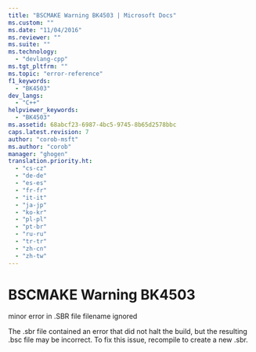```yaml
---
title: "BSCMAKE Warning BK4503 | Microsoft Docs"
ms.custom: ""
ms.date: "11/04/2016"
ms.reviewer: ""
ms.suite: ""
ms.technology: 
  - "devlang-cpp"
ms.tgt_pltfrm: ""
ms.topic: "error-reference"
f1_keywords: 
  - "BK4503"
dev_langs: 
  - "C++"
helpviewer_keywords: 
  - "BK4503"
ms.assetid: 68abcf23-6987-4bc5-9745-8b65d2578bbc
caps.latest.revision: 7
author: "corob-msft"
ms.author: "corob"
manager: "ghogen"
translation.priority.ht: 
  - "cs-cz"
  - "de-de"
  - "es-es"
  - "fr-fr"
  - "it-it"
  - "ja-jp"
  - "ko-kr"
  - "pl-pl"
  - "pt-br"
  - "ru-ru"
  - "tr-tr"
  - "zh-cn"
  - "zh-tw"
---
```

# BSCMAKE Warning BK4503
minor error in .SBR file filename ignored  
  
 The .sbr file contained an error that did not halt the build, but the resulting .bsc file may be incorrect. To fix this issue, recompile to create a new .sbr.